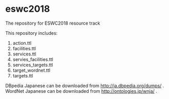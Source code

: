 # eswc2018
The repository for ESWC2018 resource track

This repository includes:
1. action.ttl
2. facilities.ttl
3. services.ttl
4. servies_facilities.ttl
5. services_targets.ttl
6. target_wordnet.ttl
7. targets.ttl

DBpedia Japanese can be downloaded from http://ja.dbpedia.org/dumps/ .
WordNet Japanese can be downloaded from http://ontologies.jp/wnja/ .
